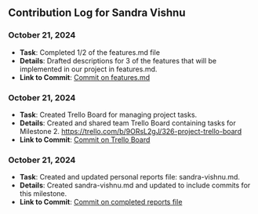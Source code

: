 ## Contribution Log for Sandra Vishnu

### October 21, 2024
- **Task**: Completed 1/2 of the features.md file
- **Details**:  Drafted descriptions for 3 of the features that will be implemented in our project in features.md.
- **Link to Commit**: [Commit on features.md](https://github.com/addie-p/Team20-Project/commit/0b5ceed2bb3f37968d5bd224f70a6785a9a2cf97)

### October 21, 2024
- **Task**: Created Trello Board for managing project tasks.
- **Details**: Created and shared team Trello Board containing tasks for Milestone 2. https://trello.com/b/9ORsL2gJ/326-project-trello-board
- **Link to Commit**: [Commit on Trello Board](https://github.com/addie-p/Team20-Project/commit/29501853070def6ff9160e73d0833b1aced97c9c)

### October 21, 2024
- **Task**: Created and updated personal reports file: sandra-vishnu.md.
- **Details**: Created sandra-vishnu.md and updated to include commits for this milestone.
- **Link to Commit**: [Commit on completed reports file](https://github.com/addie-p/Team20-Project/commit/8812684a1772b2b8d6958a7617d34e686ca90317)